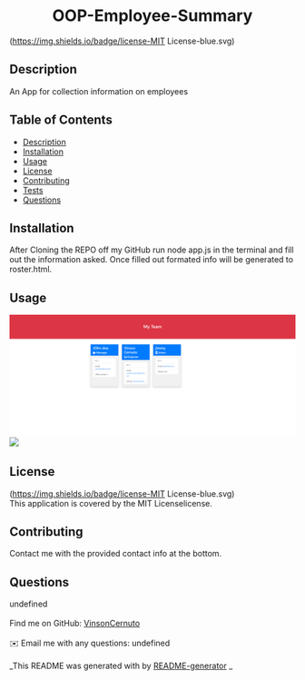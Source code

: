   <h1 align="center">OOP-Employee-Summary</h1>
    
  (https://img.shields.io/badge/license-MIT License-blue.svg)<br />
  
  ## Description
   An App for collection information on employees
  
   ## Table of Contents
  - [Description](#description)
  - [Installation](#installation)
  - [Usage](#usage)
  - [License](#license)
  - [Contributing](#contributing)
  - [Tests](#tests)
  - [Questions](#questions)
  
  ## Installation
  After Cloning the REPO off my GitHub run node app.js in the terminal and fill out the information asked. Once filled out formated info will be generated to roster.html.
  
  ## Usage
  <img src="assets\Screen_capture1.PNG">

  <img src="assets\Gif.gif">
  
  ## License
  (https://img.shields.io/badge/license-MIT License-blue.svg)
  <br />
  This application is covered by the MIT Licenselicense. 
  
  ## Contributing
  Contact me with the provided contact info at the bottom.
 
  ## Questions
  undefined<br />
  <br />
  Find me on GitHub: [VinsonCernuto](https://github.com/VinsonCernuto)<br />
  <br />
  ✉️ Email me with any questions: undefined<br /><br />
  _This README was generated with by [README-generator](https://github.com/VinsonCernuto/Good-ReadME) _